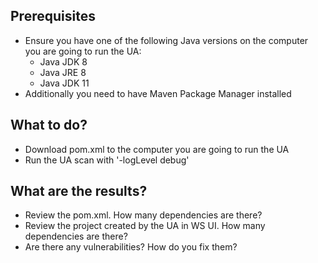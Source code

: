## Prerequisites
* Ensure you have one of the following Java versions on the computer you are going to run the UA: 
  * Java JDK 8
  * Java JRE 8
  * Java JDK 11
* Additionally you need to have Maven Package Manager installed 

## What to do?
* Download pom.xml to the computer you are going to run the UA
* Run the UA scan with '-logLevel debug' 

## What are the results?
* Review the pom.xml. How many dependencies are there?
* Review the project created by the UA in WS UI. How many dependencies are there?
* Are there any vulnerabilities? How do you fix them?  
